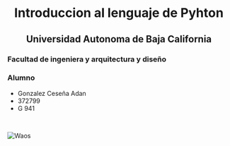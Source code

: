 # <center>Introduccion al lenguaje de Pyhton</center>
## <center>Universidad Autonoma de Baja California</center>

### Facultad de ingeniera y arquitectura y diseño

### Alumno
- Gonzalez Ceseña Adan
- 372799
- G 941
<br>

![Waos](https://cdn.discordapp.com/attachments/1088654568218443926/1187988431230476428/image.png?ex=6610dbf1&is=65fe66f1&hm=8fd30b29342c72502f5d49444230a2c23c74845ac62e02f9046f1137a4d92b43&)